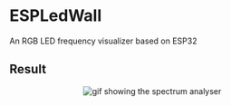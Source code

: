 # ESPLedWall

An RGB LED frequency visualizer based on ESP32

## Result

<p align=center>
    <img src="spectrum_visualizer.gif" alt="gif showing the spectrum analyser">
</p>
